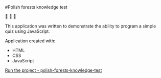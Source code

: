 #Polish forests knowledge test

:deciduous_tree: :evergreen_tree: :herb:

This application was written to demonstrate the ability to program a simple quiz using JavaScript.

Application created with:

- HTML
- CSS
- JavaScript

[Run the project - polish-forests-knowledge-test](https://orionfanweb1701.github.io/polish-forests-knowledge-test/)
